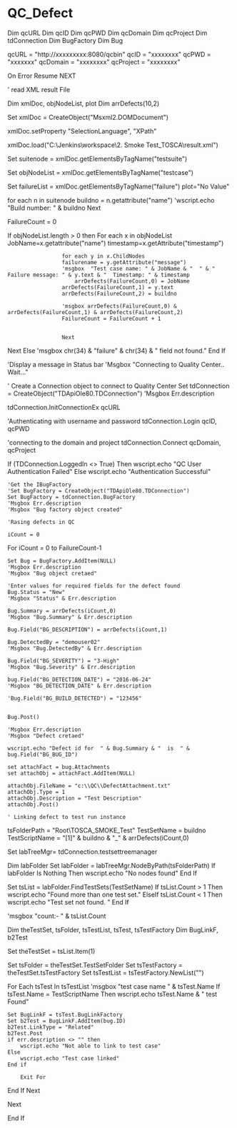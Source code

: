 # QC_Defect
Dim qcURL 
Dim qcID 
Dim qcPWD 
Dim qcDomain 
Dim qcProject 
Dim tdConnection 
Dim BugFactory 
Dim Bug 


   qcURL = "http://xxxxxxxxx:8080/qcbin"
   qcID = "xxxxxxxx"
   qcPWD = "xxxxxxx"
   qcDomain = "xxxxxxxx"
   qcProject = "xxxxxxxx"


On Error Resume NEXT

' read XML result File 

Dim xmlDoc, objNodeList, plot
Dim arrDefects(10,2)


Set xmlDoc = CreateObject("Msxml2.DOMDocument")

xmlDoc.setProperty "SelectionLanguage", "XPath"

xmlDoc.load("C:\Jenkins\workspace\2. Smoke Test_TOSCA\result.xml")

Set suitenode = xmlDoc.getElementsByTagName("testsuite")

Set objNodeList = xmlDoc.getElementsByTagName("testcase")

Set failureList = xmlDoc.getElementsByTagName("failure")
plot="No Value"

for each n in suitenode
	buildno = n.getattribute("name")
	'wscript.echo "Build number: " & buildno
Next

FailureCount = 0 

If objNodeList.length > 0 then
    	          For each x in objNodeList
				     JobName=x.getattribute("name")	
					 timestamp=x.getAttribute("timestamp")
					
					 
					 for each y in x.ChildNodes
					 failurename = y.getAttribute("message")
					 'msgbox  "Test case name: " & JobName & "  " & "  Failure message: " & y.text & "  Timestamp: " & timestamp
				     	 arrDefects(FailureCount,0) = JobName 
					 arrDefects(FailureCount,1) = y.text
					 arrDefects(FailureCount,2) = buildno

					 'msgbox arrDefects(FailureCount,0) & arrDefects(FailureCount,1) & arrDefects(FailureCount,2)
					 FailureCount = FailureCount + 1


					 Next
Next
Else
    'msgbox chr(34) & "failure" & chr(34) & " field not found."
End If





'Display a message in Status bar
 'Msgbox  "Connecting to Quality Center.. Wait..."

' Create a Connection object to connect to Quality Center
 Set tdConnection = CreateObject("TDApiOle80.TDConnection")
	'Msgbox Err.description 

tdConnection.InitConnectionEx qcURL

'Authenticating with username and password
   tdConnection.Login qcID, qcPWD
		
'connecting to the domain and project
   tdConnection.Connect qcDomain, qcProject
 
If (TDConnection.LoggedIn <> True) Then
	wscript.echo "QC User Authentication Failed"
Else 
	wscript.echo "Authentication Successful"

	'Get the IBugFactory 
	'Set BugFactory = CreateObject("TDApiOle80.TDConnection")
	Set BugFactory = tdConnection.BugFactory  
	'Msgbox Err.description
	'Msgbox "Bug factory object created"
	
	'Rasing defects in QC 

	iCount = 0

 For iCount = 0 to FailureCount-1

	Set Bug = BugFactory.AddItem(NULL) 
	'Msgbox Err.description
	'Msgbox "Bug object cretaed"

	'Enter values for required fields for the defect found 
	Bug.Status = "New" 
	'Msgbox "Status" & Err.description 

	Bug.Summary = arrDefects(iCount,0) 
	'Msgbox "Bug.Summary" & Err.description 

	Bug.Field("BG_DESCRIPTION") = arrDefects(iCount,1) 

	Bug.DetectedBy = "demouser02" 
	'Msgbox "Bug.DetectedBy" & Err.description

	Bug.Field("BG_SEVERITY") = "3-High"
	'Msgbox "Bug.Severity" & Err.description

	bug.Field("BG_DETECTION_DATE") = "2016-06-24"
	'Msgbox "BG_DETECTION_DATE" & Err.description

	'Bug.Field("BG_BUILD_DETECTED") = "123456"

	
	Bug.Post()

	'Msgbox Err.description 
	'Msgbox "Defect cretaed"

	wscript.echo "Defect id for  " & Bug.Summary & "  is  " & bug.Field("BG_BUG_ID")

	set attachFact = bug.Attachments
	set attachObj = attachFact.AddItem(NULL)

	attachObj.FileName = "c:\\QC\\DefectAttachment.txt"
	attachObj.Type = 1
	attachObj.Description = "Test Description"
	attachObj.Post()

	' Linking defect to test run instance 

tsFolderPath = "Root\TOSCA_SMOKE_Test"
TestSetName =  buildno
TestScriptName  = "[1]" & buildno & "_" & arrDefects(iCount,0)

Set labTreeMgr= tdConnection.testsettreemanager


Dim labFolder
Set labFolder = labTreeMgr.NodeByPath(tsFolderPath)
If labFolder Is Nothing Then
 wscript.echo "No nodes found"
End If

Set tsList = labFolder.FindTestSets(TestSetName)
If tsList.Count > 1 Then
 wscript.echo "Found more than one test set."
ElseIf tsList.Count < 1 Then
 wscript.echo "Test set not found. "
End If

'msgbox "count:-  " & tsList.Count
               
Dim theTestSet, tsFolder, tsTestList, tsTest, tsTestFactory
Dim BugLinkF, b2Test

Set theTestSet = tsList.Item(1)
                   
Set tsFolder = theTestSet.TestSetFolder
Set tsTestFactory = theTestSet.tsTestFactory
Set tsTestList = tsTestFactory.NewList("")
 
               
For Each tsTest In tsTestList
'msgbox "test case name " & tsTest.Name
 If tsTest.Name = TestScriptName Then
	wscript.echo tsTest.Name & "  test Found"
	
	Set BugLinkF = tsTest.BugLinkFactory
	Set b2Test = BugLinkF.AddItem(bug.ID)
	b2Test.LinkType = "Related"
	b2Test.Post
	if err.description <> "" then
		wscript.echo "Not able to link to test case" 
	Else 
		wscript.echo "Test case linked"
	End if 

        Exit For
 End If
Next

 Next 

End If
